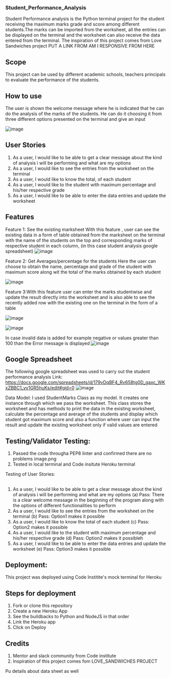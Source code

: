 
### Student_Performance_Analysis

Student Performance analysis is the Python terminal project for the student receiving the maximum marks grade and score among different students.The marks can be imported from the worksheet, all the entries can be displayed on the terminal and the worksheet can also receive the data entered from the terminal. The inspiration of this project comes from Love Sandwiches project
PUT A LINK FROM AM I RESPONSIVE FROM HERE
## Scope
This project can be used by different academic schools, teachers principals to evaluate the performance of the students. 

## How to use
The user is  shown the welcome message where he is indicated that he can do the analysis of the marks of the students. He can do it choosing it from three different options presented on the terminal and give an input

![image](https://user-images.githubusercontent.com/63474017/185102272-668f7a70-b2aa-44ba-a207-655d3cb1132e.png)

## User Stories
1. As a user, I would like to be able to get a clear message about the kind of analysis i will be performing and what are my options 
2. As a user, I would like to see the entries from the worksheet on the terminal
3. As a user, I would like to know the total,  of each student
4. As a user, I would like to the student with maximum percentage and his/her respective grade
5. As a user, I would like to be able to enter the data entries and update the worksheet
 

## Features

Feature 1: See the existing marksheet
With this feature , user can see the existing data in a form of table obtained from the marksheet on the terminal  with the name of the students on the top and corresponding marks of respective student in each column, (in this case student analysis google spreadsheet)
![image](https://user-images.githubusercontent.com/63474017/185103022-162bf476-6202-4627-bef3-7879613e4ea9.png)

Feature 2: Get Averages/percentage for the students 
Here the user can choose to obtain the name, percentage and grade of the student with maximum score along wit the total of the marks obtained by each student

![image](https://user-images.githubusercontent.com/63474017/185103371-dc1676cd-80e5-45d6-a90f-437f7395f8c6.png)

Feature 3:With this feature user can enter the marks studentwise and update the result directly into the worksheet and is also able to see the recently added row with the existing one on the terminal in the form of a table

![image](https://user-images.githubusercontent.com/63474017/185104787-5ce0e8e7-f3d7-41ee-83e6-cbdf44d4232e.png)

![image](https://user-images.githubusercontent.com/63474017/185104859-47d6783a-69c6-4539-85fe-1772b704edad.png)

In case invalid data is added for example negative or values greater than 100 than the Error message is displayed
![image](https://user-images.githubusercontent.com/63474017/185105114-f9a90442-4ae2-4432-98cc-03584a44c153.png)

## Google Spreadsheet
The following google spreadsheet was used to carry out the student performance analysis
Link: https://docs.google.com/spreadsheets/d/179vDqBF4_Rv658tg0D_gaxc_WKxZBBC1_yv1GR5huKs/edit#gid=0
![image](https://user-images.githubusercontent.com/63474017/185106480-e3039041-491c-4b36-83c1-a14548958975.png)

Data Model:
I used StudentMarks Class as my model. It creates one instance through which we pass the worksheet.
This class stores the worksheet and has methods to print the data in the existing worksheet, calculate the percentage and average of the students and display which student got maximum score and also a function where user can input the result and update the existing worksheet only if valid values are entered

## Testing/Validator Testing:
1. Passed the code througha PEP8 linter and confirmed there are no problems
image.png
2. Tested in local terminal and Code insitute Heroku terminal

Testing of User Stories:
## 
1. As a user, I would like to be able to get a clear message about the kind of analysis i will be performing and what are my options 
(a) Pass: There is a clear welcome message in the beginning of the program along with the options of different functionalities to perform
2. As a user, I would like to see the entries from the worksheet on the terminal
(b) Pass: Option1 makes it possible
3. As a user, I would like to know the total of each student
(c) Pass: Option2 makes it possible
4. As a user, I would like to the student with maximum percentage and his/her respective grade
(d) Pass: Option2 makes it possibleh 
5. As a user, I would like to be able to enter the data entries and update the worksheet
(e) Pass: Option3 makes it possible

## Deployment:
This project was deployed using Code Institite's mock terminal for Heroku

## Steps for deployment
1. Fork or clone this repository
2. Create a  new Heroku App
3. See the buildbacks to Python and NodeJS in that order
4. Link the Heroku app
5. Click on Deploy



## Credits
1. Mentor and slack community from Code institute
2. Inspiration of this project comes fom LOVE_SANDWICHES PROJECT












Pu details about data sheet as well
